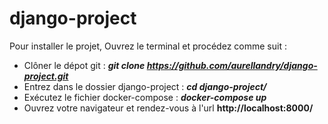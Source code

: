 # django-project

Pour installer le projet, Ouvrez le terminal et procédez comme suit :

- Clôner le dépot git : <b><i>git clone https://github.com/aurellandry/django-project.git</i></b>
- Entrez dans le dossier django-project : <b><i>cd django-project/</i></b>
- Exécutez le fichier docker-compose : <b><i>docker-compose up</i></b>
- Ouvrez votre navigateur et rendez-vous à l'url <b>http://localhost:8000/</b>

